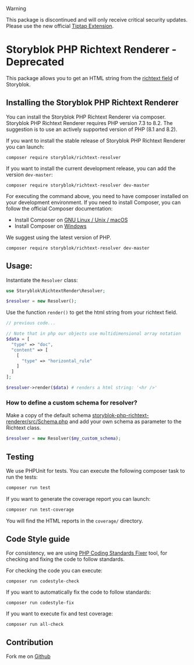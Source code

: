 > [!WARNING]  
> This package is discontinued and will only receive critical security updates.\
> Please use the new official [Tiptap Extension](https://github.com/storyblok/php-tiptap-extension).

# Storyblok PHP Richtext Renderer - Deprecated

This package allows you to get an HTML string from the [richtext field](https://www.storyblok.com/docs/richtext-field) of Storyblok.

## Installing the Storyblok PHP Richtext Renderer
You can install the Storyblok PHP Richtext Renderer via composer.
Storyblok PHP Richtext Renderer requires PHP version 7.3 to 8.2. The suggestion is to use an actively supported version of PHP (8.1 and 8.2).

If you want to install the stable release of Storyblok PHP Richtext Renderer you can launch:

```shell
composer require storyblok/richtext-resolver
```

If you want to install the current development release, you can add the version `dev-master`:

```shell
composer require storyblok/richtext-resolver dev-master
```

For executing the command above, you need to have composer installed on your development environment. If you need to install Composer, you can follow the official Composer documentation:

- Install Composer on [GNU Linux / Unix / macOS](https://getcomposer.org/doc/00-intro.md#installation-linux-unix-macos)
- Install Composer on [Windows](https://getcomposer.org/doc/00-intro.md#installation-windows)

We suggest using the latest version of PHP.

```shell
composer require storyblok/richtext-resolver dev-master
```
## Usage:

Instantiate the `Resolver` class:

```php
use Storyblok\RichtextRender\Resolver;

$resolver = new Resolver();

```

Use the function `render()` to get the html string from your richtext field.

```php
// previous code...

// Note that in php our objects use multidimensional array notation
$data = [
  "type" => "doc",
  "content" => [
    [
      "type" => "horizontal_rule"
    ]
  ]
];

$resolver->render($data) # renders a html string: '<hr />'
```

### How to define a custom schema for resolver?

Make a copy of the default schema [storyblok-php-richtext-renderer/src/Schema.php](https://github.com/storyblok/storyblok-php-richtext-renderer/blob/master/src/Schema.php) and add your own schema as parameter to the Richtext class.

```php
$resolver = new Resolver($my_custom_schema);
```

## Testing

We use PHPUnit for tests. You can execute the following composer task to run the tests:

```bash
composer run test
```

If you want to generate the coverage report you can launch:

```bash
composer run test-coverage
```
You will find the HTML reports in the `coverage/` directory.


## Code Style guide

For consistency, we are using [PHP Coding Standards Fixer](https://github.com/PHP-CS-Fixer/PHP-CS-Fixer) tool, for checking and fixing the code to follow standards.

For checking the code you can execute:

```
composer run codestyle-check
```

If you want to automatically fix the code to follow standards:

```
composer run codestyle-fix
```

If you want to execute fix and test coverage:
```
composer run all-check
```


## Contribution

Fork me on [Github](https://github.com/storyblok/storyblok-php-richtext-renderer)
